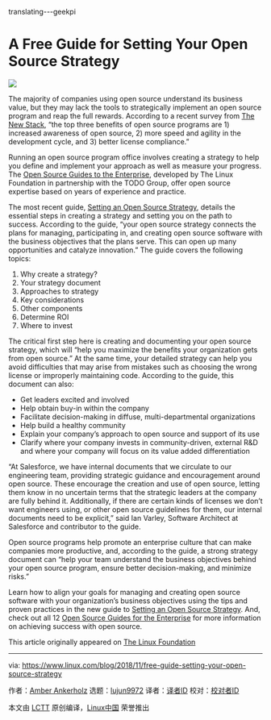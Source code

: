translating---geekpi

A Free Guide for Setting Your Open Source Strategy
======

![](https://www.linux.com/sites/lcom/files/styles/rendered_file/public/os-strategy.jpg?itok=hSmtdJdK)

The majority of companies using open source understand its business value, but they may lack the tools to strategically implement an open source program and reap the full rewards. According to a recent survey from [The New Stack][1], “the top three benefits of open source programs are 1) increased awareness of open source, 2) more speed and agility in the development cycle, and 3) better license compliance.”

Running an open source program office involves creating a strategy to help you define and implement your approach as well as measure your progress. The [Open Source Guides to the Enterprise][2], developed by The Linux Foundation in partnership with the TODO Group, offer open source expertise based on years of experience and practice.

The most recent guide, [Setting an Open Source Strategy][3], details the essential steps in creating a strategy and setting you on the path to success. According to the guide, “your open source strategy connects the plans for managing, participating in, and creating open source software with the business objectives that the plans serve. This can open up many opportunities and catalyze innovation.” The guide covers the following topics:

  1. Why create a strategy?
  2. Your strategy document
  3. Approaches to strategy
  4. Key considerations
  5. Other components
  6. Determine ROI
  7. Where to invest



The critical first step here is creating and documenting your open source strategy, which will “help you maximize the benefits your organization gets from open source.” At the same time, your detailed strategy can help you avoid difficulties that may arise from mistakes such as choosing the wrong license or improperly maintaining code. According to the guide, this document can also:

  * Get leaders excited and involved
  * Help obtain buy-in within the company
  * Facilitate decision-making in diffuse, multi-departmental organizations
  * Help build a healthy community
  * Explain your company’s approach to open source and support of its use
  * Clarify where your company invests in community-driven, external R&D and where your company will focus on its value added differentiation



“At Salesforce, we have internal documents that we circulate to our engineering team, providing strategic guidance and encouragement around open source. These encourage the creation and use of open source, letting them know in no uncertain terms that the strategic leaders at the company are fully behind it. Additionally, if there are certain kinds of licenses we don’t want engineers using, or other open source guidelines for them, our internal documents need to be explicit,” said Ian Varley, Software Architect at Salesforce and contributor to the guide.

Open source programs help promote an enterprise culture that can make companies more productive, and, according to the guide, a strong strategy document can “help your team understand the business objectives behind your open source program, ensure better decision-making, and minimize risks.”

Learn how to align your goals for managing and creating open source software with your organization’s business objectives using the tips and proven practices in the new guide to [Setting an Open Source Strategy][3]. And, check out all 12 [Open Source Guides for the Enterprise][2] for more information on achieving success with open source.

This article originally appeared on [The Linux Foundation][4]

--------------------------------------------------------------------------------

via: https://www.linux.com/blog/2018/11/free-guide-setting-your-open-source-strategy

作者：[Amber Ankerholz][a]
选题：[lujun9972][b]
译者：[译者ID](https://github.com/译者ID)
校对：[校对者ID](https://github.com/校对者ID)

本文由 [LCTT](https://github.com/LCTT/TranslateProject) 原创编译，[Linux中国](https://linux.cn/) 荣誉推出

[a]: https://www.linux.com/users/aankerholz
[b]: https://github.com/lujun9972
[1]: https://thenewstack.io/open-source-culture-starts-with-programs-and-policies/
[2]: https://www.linuxfoundation.org/resources/open-source-guides/
[3]: https://www.linuxfoundation.org/resources/open-source-guides/setting-an-open-source-strategy/
[4]: https://www.linuxfoundation.org/blog/2018/11/a-free-guide-for-setting-your-open-source-strategy/
